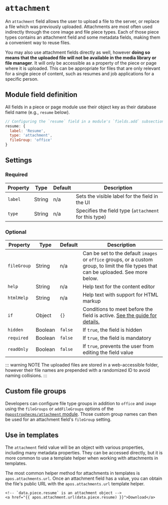 # `attachment`

An `attachment` field allows the user to upload a file to the server, or replace a file which was previously uploaded. Attachments are most often used indirectly through the core image <!-- TODO: link --> and file <!-- TODO: link --> piece types. Each of those piece types contains an attachment field and some metadata fields, making them a convenient way to reuse files.

You may also use attachment fields directly as well, however **doing so means that the uploaded file will not be available in the media library or file manager**. It will only be accessible as a property of the piece or page where it is uploaded. This can be appropriate for files that are only relevant for a single piece of content, such as resumes and job applications for a specific person.

## Module field definition

All fields in a piece or page module use their object key as their database field name (e.g., `resume` below).

```javascript
// Configuring the `resume` field in a module's `fields.add` subsection:
resume: {
  label: 'Resume',
  type: 'attachment',
  fileGroup: 'office'
}
```

## Settings

### Required

|  Property | Type   | Default | Description |
|-----------|-----------|-----------|------------|
|`label` | String | n/a | Sets the visible label for the field in the UI |
|`type` | String | n/a | Specifies the field type (`attachment` for this type) |

### Optional

|  Property | Type   | Default | Description |
|-----------|-----------|-----------|-----------|
|`fileGroup` | String | n/a | Can be set to the default `images` or `office` groups, or a custom group, to limit the file types that can be uploaded. See more below. |
|`help` | String | n/a | Help text for the content editor |
|`htmlHelp` | String | n/a | Help text with support for HTML markup |
|`if` | Object | `{}` | Conditions to meet before the field is active. [See the guide for details.](/guide/conditional-fields) | universal |
|`hidden` | Boolean | `false` | If `true`, the field is hidden |
|`required` | Boolean | `false` | If `true`, the field is mandatory |
|`readOnly` | Boolean | `false` | If `true`, prevents the user from editing the field value |

<!-- TODO: The following settings are likely to return, but are not yet implemented. -->
<!-- |`aspectRatio` | Array | n/a | Only applies to image files. If set to an array like `[ 2, 1 ]`, the image must have that aspect ratio and will be autocropped if the user does not manually crop. Only suitable if fileGroup is images. | -->
<!-- |`contextual` | Boolean | `false` | If `true`, it will prevent the field from appearing in the editor modal | -->
<!-- |`crop` | Boolean | `false` | Only applies to image files. If `true`, the user may crop the attachment. Only suitable if fileGroup is images. | -->
<!-- |`minSize` | Array | n/a | Only applies to image files. if set to an array like `[ 640, 480 ]`, the image must have at least the specified minimum width and height. Only suitable if fileGroup is images. | -->

::: warning NOTE
The uploaded files are stored in a web-accessible folder, however their file names are prepended with a randomized ID to avoid naming collisions.
:::

## Custom file groups

Developers can configure file type groups in addition to `office` and `image` using the `fileGroups` or `addFileGroups` options of the [`@apostrophecms/attachment` module](./../modules/attachment.md). Those custom group names can then be used for an attachment field's `fileGroup` setting.

<!-- TODO: Link to the attachment module page for this instead once available. -->

## Use in templates

The `attachment` field value will be an object with various properties, including many metadata properties. They can be accessed directly, but it is more common to use a template helper when working with attachments in templates.

The most common helper method for attachments in templates is `apos.attachments.url`. Once an attachment field has a value, you can obtain the file's public URL with the `apos.attachments.url` template helper.

<!-- TODO: Link to the attachment module for other helpers. -->

```django
<!-- `data.piece.resume` is an attachment object -->
<a href="{{ apos.attachment.url(data.piece.resume) }}">Download</a>
```
